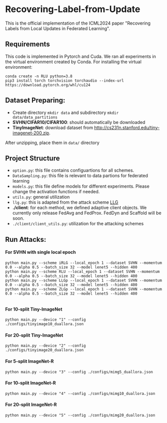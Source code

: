# Recovering-Label-from-Update
This is the official implementation of the ICML2024 paper "Recovering Labels from Local Updates in Federated Learning".

## Requirements
This code is implemented in Pytorch and Cuda. We ran all experiments in the virtual environment created by Conda.
For installing the virtual environment:
```
conda create -n RLU python=3.8
pip3 install torch torchvision torchaudio --index-url https://download.pytorch.org/whl/cu124
```

## Dataset Preparing:
* Create directory `mkdir data` and subdirectory `mkdir data/data_partitions`
* **SVHN/CIFAR10/CIFAR100**: should automatically be downloaded
* **TinyImageNet**: download dataset from http://cs231n.stanford.edu/tiny-imagenet-200.zip.
  
After unzipping, place them in `data/` directory

## Project Structure
* `option.py`: this file contains configuartions for all schemes. 
* `DataSampling.py`: this file is relevant to data partions for federated learning
* `models.py`: this file define models for different experiments. Please change the activation functions if needed.
* `utils.py`: general utilization 
* `llg.py`: this is adapted from the attack scheme [LLG](https://github.com/tklab-tud/LLG)
* **./client**: for each method, we defined adaptive client objects. We currently only release FedAvg and FedProx. FedDyn and Scaffold will be soon.
* `./client/client_utils.py`: utilization for the attacking schemes


## Run Attacks:
#### For SVHN with single local epoch
```
python main.py --scheme iRLG --local_epoch 1 --dataset SVHN --momentum 0.0 --alpha 0.5 --batch_size 32 --model lenet5 --hidden 400
python main.py --scheme RLU --local_epoch 1 --dataset SVHN --momentum 0.0 --alpha 0.5 --batch_size 32 --model lenet5 --hidden 400
python main.py --scheme LLGp --local_epoch 1 --dataset SVHN --momentum 0.0 --alpha 0.5 --batch_size 32 --model lenet5 --hidden 400
python main.py --scheme ZLGp --local_epoch 1 --dataset SVHN --momentum 0.0 --alpha 0.5 --batch_size 32 --model lenet5 --hidden 400


```

#### For 10-split Tiny-ImageNet

```
python main.py --device "1" --config ./configs/tinyimage10_duallora.json 
```

#### For 20-split Tiny-ImageNet

```
python main.py --device "2" --config ./configs/tinyimage20_duallora.json 
```

#### For 5-split ImageNet-R
```
python main.py --device "3" --config ./configs/mimg5_duallora.json 
```

#### For 10-split ImageNet-R

```
python main.py --device "4" --config ./configs/mimg10_duallora.json 
```

#### For 20-split ImageNet-R

```
python main.py --device "5" --config ./configs/mimg20_duallora.json 
```
